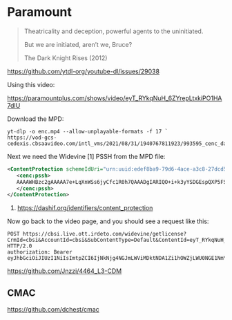 # Paramount

> Theatricality and deception, powerful agents to the uninitiated.
>
> But we are initiated, aren’t we, Bruce?
>
> The Dark Knight Rises (2012)

https://github.com/ytdl-org/youtube-dl/issues/29038

Using this video:

<https://paramountplus.com/shows/video/eyT_RYkqNuH_6ZYrepLtxkiPO1HA7dIU>

Download the MPD:

~~~
yt-dlp -o enc.mp4 --allow-unplayable-formats -f 17 `
https://vod-gcs-cedexis.cbsaavideo.com/intl_vms/2021/08/31/1940767811923/993595_cenc_dash/stream.mpd
~~~

Next we need the Widevine [1] PSSH from the MPD file:

~~~xml
<ContentProtection schemeIdUri="urn:uuid:edef8ba9-79d6-4ace-a3c8-27dcd51d21ed">
   <cenc:pssh>
   AAAAWHBzc2gAAAAA7e+LqXnWSs6jyCfc1R0h7QAAADgIARIQO+i+k3yYSDGEspQXP5FSryIgZXlUX1JZa3FOdUhfNlpZcmVwTHR4a2lQTzFIQTdkSVU4AQ==
   </cenc:pssh>
</ContentProtection>
~~~

1. <https://dashif.org/identifiers/content_protection>

Now go back to the video page, and you should see a request like this:

~~~
POST https://cbsi.live.ott.irdeto.com/widevine/getlicense?CrmId=cbsi&AccountId=cbsi&SubContentType=Default&ContentId=eyT_RYkqNuH_6ZYrepLtxkiPO1HA7dIU HTTP/2.0
authorization: Bearer eyJhbGciOiJIUzI1NiIsImtpZCI6IjNkNjg4NGJmLWViMDktNDA1Zi1hOWZjLWU0NGE1NmY3NjZiNiIsInR5cCI6IkpXVCJ9.eyJzdWIiOiJhbm9ueW1vdXNfVVMiLCJlbnQiOlt7ImJpZCI6IkFsbEFjY2Vzc01haW4iLCJlcGlkIjo3fV0sImlhdCI6MTY1MjQ4NzM3NSwiZXhwIjoxNjUyNDk0NTc1LCJpc3MiOiJjYnMiLCJhaWQiOiJjYnNpIiwiaXNlIjp0cnVlLCJqdGkiOiI1MjA2NGJhYS03MDAwLTRjYjQtYjRjNS1iNDUyYzE5NzQ3OTMifQ.g3g52ntnnRKrcCYX_2bJMCzljWnUrQujD1YGvQbeSzQ
~~~

<https://github.com/Jnzzi/4464_L3-CDM>

## CMAC

https://github.com/dchest/cmac
